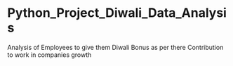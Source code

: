 # Python_Project_Diwali_Data_Analysis
Analysis of Employees to give them Diwali Bonus as per there Contribution to work in companies growth

